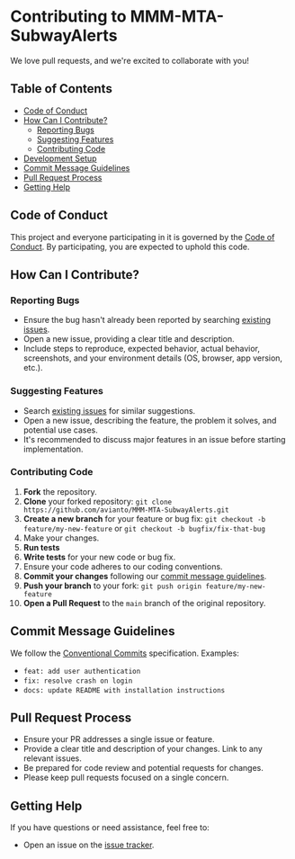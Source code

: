 # Contributing to MMM-MTA-SubwayAlerts

We love pull requests, and we're excited to collaborate with you!

## Table of Contents

* [Code of Conduct](#code-of-conduct)
* [How Can I Contribute?](#how-can-i-contribute)
    * [Reporting Bugs](#reporting-bugs)
    * [Suggesting Features](#suggesting-features)
    * [Contributing Code](#contributing-code)
* [Development Setup](#development-setup)
* [Commit Message Guidelines](#commit-message-guidelines)
* [Pull Request Process](#pull-request-process)
* [Getting Help](#getting-help)

## Code of Conduct

This project and everyone participating in it is governed by the [Code of Conduct](CODE_OF_CONDUCT.md). By participating, you are expected to uphold this code.

## How Can I Contribute?

### Reporting Bugs

* Ensure the bug hasn't already been reported by searching [existing issues](https://github.com/avianto/MMM-MTA-SubwayAlerts/issues).
* Open a new issue, providing a clear title and description.
* Include steps to reproduce, expected behavior, actual behavior, screenshots, and your environment details (OS, browser, app version, etc.).

### Suggesting Features

* Search [existing issues](https://github.com/avianto/MMM-MTA-SubwayAlerts/issues) for similar suggestions.
* Open a new issue, describing the feature, the problem it solves, and potential use cases.
* It's recommended to discuss major features in an issue before starting implementation.

### Contributing Code

1.  **Fork** the repository.
2.  **Clone** your forked repository: `git clone https://github.com/avianto/MMM-MTA-SubwayAlerts.git`
3.  **Create a new branch** for your feature or bug fix: `git checkout -b feature/my-new-feature` or `git checkout -b bugfix/fix-that-bug`
4.  Make your changes.
5.  **Run tests**
6.  **Write tests** for your new code or bug fix.
7.  Ensure your code adheres to our coding conventions.
8.  **Commit your changes** following our [commit message guidelines](#commit-message-guidelines).
9.  **Push your branch** to your fork: `git push origin feature/my-new-feature`
10. **Open a Pull Request** to the `main` branch of the original repository.

## Commit Message Guidelines

We follow the [Conventional Commits](https://www.conventionalcommits.org/en/v1.0.0/) specification.
Examples:
* `feat: add user authentication`
* `fix: resolve crash on login`
* `docs: update README with installation instructions`

## Pull Request Process

* Ensure your PR addresses a single issue or feature.
* Provide a clear title and description of your changes. Link to any relevant issues.
* Be prepared for code review and potential requests for changes.
* Please keep pull requests focused on a single concern.

## Getting Help

If you have questions or need assistance, feel free to:

* Open an issue on the [issue tracker](https://github.com/your-org/your-app/issues).